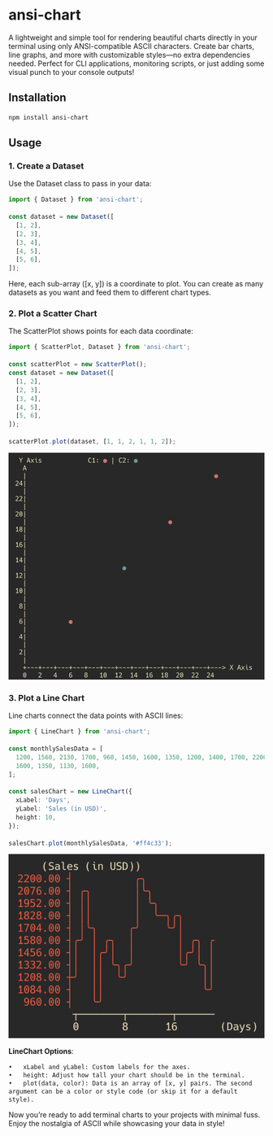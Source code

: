 # ansi-chart

A lightweight and simple tool for rendering beautiful charts directly in your terminal using only ANSI-compatible ASCII characters. Create bar charts, line graphs, and more with customizable styles—no extra dependencies needed. Perfect for CLI applications, monitoring scripts, or just adding some visual punch to your console outputs!

## Installation
``` bash
npm install ansi-chart
```

## Usage

### 1. Create a Dataset

Use the Dataset class to pass in your data:

``` typescript
import { Dataset } from 'ansi-chart';

const dataset = new Dataset([
  [1, 2],
  [2, 3],
  [3, 4],
  [4, 5],
  [5, 6],
]);
```

Here, each sub-array ([x, y]) is a coordinate to plot. You can create as many datasets as you want and feed them to different chart types.

### 2. Plot a Scatter Chart

The ScatterPlot shows points for each data coordinate:

``` typescript
import { ScatterPlot, Dataset } from 'ansi-chart';

const scatterPlot = new ScatterPlot();
const dataset = new Dataset([
  [1, 2],
  [2, 3],
  [3, 4],
  [4, 5],
  [5, 6],
]);

scatterPlot.plot(dataset, [1, 1, 2, 1, 1, 2]);
```

![Screenshot](./public/scatter-plot.png)

### 3. Plot a Line Chart

Line charts connect the data points with ASCII lines:
``` typescript
import { LineChart } from 'ansi-chart';

const monthlySalesData = [
  1200, 1560, 2130, 1700, 960, 1450, 1600, 1350, 1200, 1400, 1700, 2200, 2100, 2000, 1800, 1850, 1730, 1800, 1360, 1450,
  1600, 1350, 1130, 1600,
];

const salesChart = new LineChart({
  xLabel: 'Days',
  yLabel: 'Sales (in USD)',
  height: 10,
});

salesChart.plot(monthlySalesData, '#ff4c33');
```

![Screenshot](./public/line-chart.png)

**LineChart Options**:

	•	xLabel and yLabel: Custom labels for the axes.
	•	height: Adjust how tall your chart should be in the terminal.
	•	plot(data, color): Data is an array of [x, y] pairs. The second argument can be a color or style code (or skip it for a default style).


Now you’re ready to add terminal charts to your projects with minimal fuss. Enjoy the nostalgia of ASCII while showcasing your data in style!